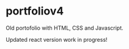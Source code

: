 # portfoliov4
Old portofolio with HTML, CSS and Javascript.

Updated react version work in progress!
